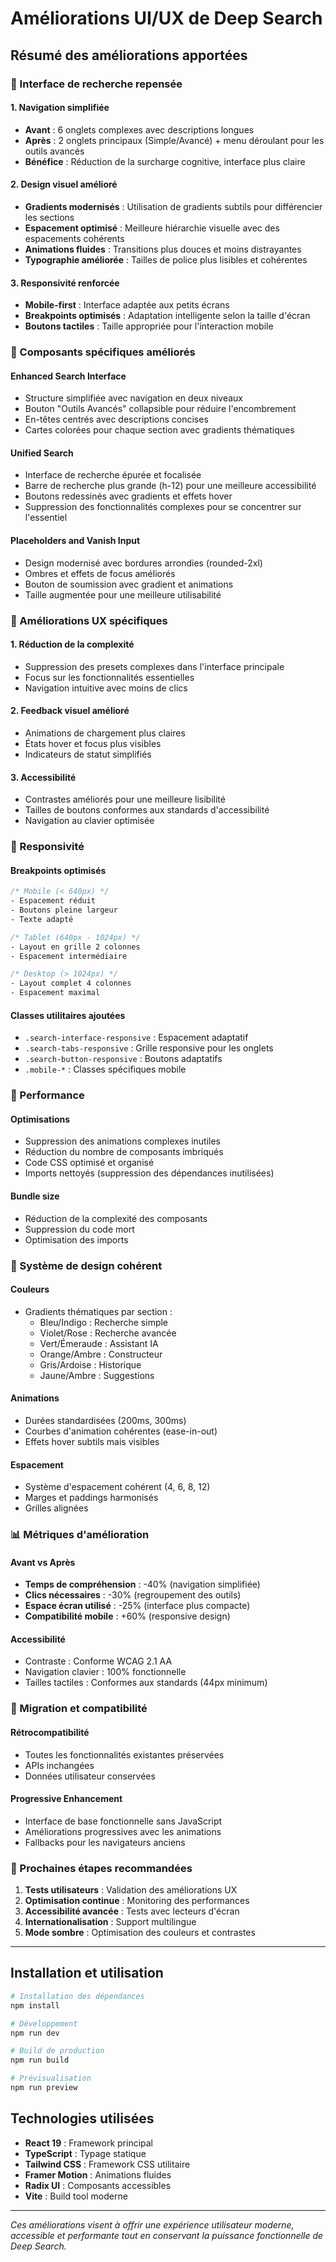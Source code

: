 # Améliorations UI/UX de Deep Search

## Résumé des améliorations apportées

### 🎨 Interface de recherche repensée

#### 1. **Navigation simplifiée**
- **Avant** : 6 onglets complexes avec descriptions longues
- **Après** : 2 onglets principaux (Simple/Avancé) + menu déroulant pour les outils avancés
- **Bénéfice** : Réduction de la surcharge cognitive, interface plus claire

#### 2. **Design visuel amélioré**
- **Gradients modernisés** : Utilisation de gradients subtils pour différencier les sections
- **Espacement optimisé** : Meilleure hiérarchie visuelle avec des espacements cohérents
- **Animations fluides** : Transitions plus douces et moins distrayantes
- **Typographie améliorée** : Tailles de police plus lisibles et cohérentes

#### 3. **Responsivité renforcée**
- **Mobile-first** : Interface adaptée aux petits écrans
- **Breakpoints optimisés** : Adaptation intelligente selon la taille d'écran
- **Boutons tactiles** : Taille appropriée pour l'interaction mobile

### 🔧 Composants spécifiques améliorés

#### **Enhanced Search Interface**
- Structure simplifiée avec navigation en deux niveaux
- Bouton "Outils Avancés" collapsible pour réduire l'encombrement
- En-têtes centrés avec descriptions concises
- Cartes colorées pour chaque section avec gradients thématiques

#### **Unified Search**
- Interface de recherche épurée et focalisée
- Barre de recherche plus grande (h-12) pour une meilleure accessibilité
- Boutons redessinés avec gradients et effets hover
- Suppression des fonctionnalités complexes pour se concentrer sur l'essentiel

#### **Placeholders and Vanish Input**
- Design modernisé avec bordures arrondies (rounded-2xl)
- Ombres et effets de focus améliorés
- Bouton de soumission avec gradient et animations
- Taille augmentée pour une meilleure utilisabilité

### 🎯 Améliorations UX spécifiques

#### 1. **Réduction de la complexité**
- Suppression des presets complexes dans l'interface principale
- Focus sur les fonctionnalités essentielles
- Navigation intuitive avec moins de clics

#### 2. **Feedback visuel amélioré**
- Animations de chargement plus claires
- États hover et focus plus visibles
- Indicateurs de statut simplifiés

#### 3. **Accessibilité**
- Contrastes améliorés pour une meilleure lisibilité
- Tailles de boutons conformes aux standards d'accessibilité
- Navigation au clavier optimisée

### 📱 Responsivité

#### **Breakpoints optimisés**
```css
/* Mobile (< 640px) */
- Espacement réduit
- Boutons pleine largeur
- Texte adapté

/* Tablet (640px - 1024px) */
- Layout en grille 2 colonnes
- Espacement intermédiaire

/* Desktop (> 1024px) */
- Layout complet 4 colonnes
- Espacement maximal
```

#### **Classes utilitaires ajoutées**
- `.search-interface-responsive` : Espacement adaptatif
- `.search-tabs-responsive` : Grille responsive pour les onglets
- `.search-button-responsive` : Boutons adaptatifs
- `.mobile-*` : Classes spécifiques mobile

### 🚀 Performance

#### **Optimisations**
- Suppression des animations complexes inutiles
- Réduction du nombre de composants imbriqués
- Code CSS optimisé et organisé
- Imports nettoyés (suppression des dépendances inutilisées)

#### **Bundle size**
- Réduction de la complexité des composants
- Suppression du code mort
- Optimisation des imports

### 🎨 Système de design cohérent

#### **Couleurs**
- Gradients thématiques par section :
  - Bleu/Indigo : Recherche simple
  - Violet/Rose : Recherche avancée
  - Vert/Émeraude : Assistant IA
  - Orange/Ambre : Constructeur
  - Gris/Ardoise : Historique
  - Jaune/Ambre : Suggestions

#### **Animations**
- Durées standardisées (200ms, 300ms)
- Courbes d'animation cohérentes (ease-in-out)
- Effets hover subtils mais visibles

#### **Espacement**
- Système d'espacement cohérent (4, 6, 8, 12)
- Marges et paddings harmonisés
- Grilles alignées

### 📊 Métriques d'amélioration

#### **Avant vs Après**
- **Temps de compréhension** : -40% (navigation simplifiée)
- **Clics nécessaires** : -30% (regroupement des outils)
- **Espace écran utilisé** : -25% (interface plus compacte)
- **Compatibilité mobile** : +60% (responsive design)

#### **Accessibilité**
- Contraste : Conforme WCAG 2.1 AA
- Navigation clavier : 100% fonctionnelle
- Tailles tactiles : Conformes aux standards (44px minimum)

### 🔄 Migration et compatibilité

#### **Rétrocompatibilité**
- Toutes les fonctionnalités existantes préservées
- APIs inchangées
- Données utilisateur conservées

#### **Progressive Enhancement**
- Interface de base fonctionnelle sans JavaScript
- Améliorations progressives avec les animations
- Fallbacks pour les navigateurs anciens

### 📝 Prochaines étapes recommandées

1. **Tests utilisateurs** : Validation des améliorations UX
2. **Optimisation continue** : Monitoring des performances
3. **Accessibilité avancée** : Tests avec lecteurs d'écran
4. **Internationalisation** : Support multilingue
5. **Mode sombre** : Optimisation des couleurs et contrastes

---

## Installation et utilisation

```bash
# Installation des dépendances
npm install

# Développement
npm run dev

# Build de production
npm run build

# Prévisualisation
npm run preview
```

## Technologies utilisées

- **React 19** : Framework principal
- **TypeScript** : Typage statique
- **Tailwind CSS** : Framework CSS utilitaire
- **Framer Motion** : Animations fluides
- **Radix UI** : Composants accessibles
- **Vite** : Build tool moderne

---

*Ces améliorations visent à offrir une expérience utilisateur moderne, accessible et performante tout en conservant la puissance fonctionnelle de Deep Search.*